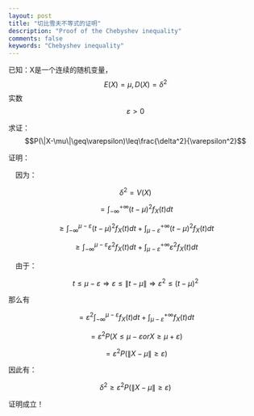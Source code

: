 ```yaml
---
layout: post
title: "切比雪夫不等式的证明"
description: "Proof of the Chebyshev inequality"
comments: false
keywords: "Chebyshev inequality"
---
```

已知：X是一个连续的随机变量，$$E(X)=\mu,D(X)=\delta^2$$实数$$\varepsilon>0$$

求证：$$P(\|X-\mu\|\geq\varepsilon)\leq\frac{\delta^2}{\varepsilon^2}$$

证明：

&emsp;因为：

$$\delta^2=V(X)$$

$$=\int_{-\infty}^{+\infty}{(t-\mu)^2f_X(t)dt}$$

$$\geq\int_{-\infty}^{\mu-\varepsilon}{(t-\mu)^2f_X(t)dt}+\int_{\mu-\varepsilon}^{+\infty}{(t-\mu)^2f_X(t)dt}$$

$$\geq\int_{-\infty}^{\mu-\varepsilon}{\varepsilon^2f_X(t)dt}+\int_{\mu-\varepsilon}^{+\infty}{\varepsilon^2f_X(t)dt}$$

&emsp;由于：

$$t\leq\mu-\varepsilon\Rightarrow\varepsilon\leq\|t-\mu\|\Rightarrow\varepsilon^2\leq(t-\mu)^2$$

那么有

$$=\varepsilon^2\int_{-\infty}^{\mu-\varepsilon}{f_X(t)dt}+\int_{\mu-\varepsilon}^{+\infty}{f_X(t)dt}$$

$$=\varepsilon^2P(X\leq\mu-\varepsilon or X\geq\mu+\varepsilon)$$

$$=\varepsilon^2P(\|X-\mu\|\geq\varepsilon)$$

因此有：

$$\delta^2\geq\varepsilon^2P(\|X-\mu\|\geq\varepsilon)$$

证明成立！